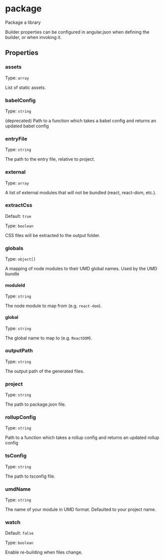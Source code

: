 # package

Package a library

Builder properties can be configured in angular.json when defining the builder, or when invoking it.

## Properties

### assets

Type: `array`

List of static assets.

### babelConfig

Type: `string`

(deprecated) Path to a function which takes a babel config and returns an updated babel config

### entryFile

Type: `string`

The path to the entry file, relative to project.

### external

Type: `array`

A list of external modules that will not be bundled (react, react-dom, etc.).

### extractCss

Default: `true`

Type: `boolean`

CSS files will be extracted to the output folder.

### globals

Type: `object[]`

A mapping of node modules to their UMD global names. Used by the UMD bundle

#### moduleId

Type: `string`

The node module to map from (e.g. `react-dom`).

#### global

Type: `string`

The global name to map to (e.g. `ReactDOM`).

### outputPath

Type: `string`

The output path of the generated files.

### project

Type: `string`

The path to package.json file.

### rollupConfig

Type: `string`

Path to a function which takes a rollup config and returns an updated rollup config

### tsConfig

Type: `string`

The path to tsconfig file.

### umdName

Type: `string`

The name of your module in UMD format. Defaulted to your project name.

### watch

Default: `false`

Type: `boolean`

Enable re-building when files change.
